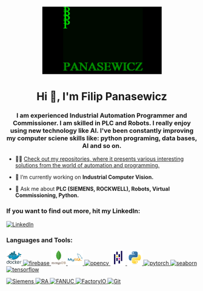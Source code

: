 <p align="center">
  <a href="https://panasewicz.github.io/matrix-effect/">
    <img src="https://github.com/panasewicz/matrix-effect/raw/main/Animation.gif" alt="Result GIF">
  </a>
</p>

<h1 align="center">Hi 👋, I'm Filip Panasewicz</h1>
<h3 align="center">I am experienced Industrial Automation Programmer and Commissioner. I am skilled in PLC and Robots. I really enjoy using new technology like AI. I've been constantly improving my computer sciene skills like: python programing, data bases, AI and so on.</h3>


- 👨‍💻 [Check out my repositories, where it presents various interesting solutions from the world of automation and programming.](https://github.com/panasewicz?tab=repositories)

- 🔭 I’m currently working on **Industrial Computer Vision.**

- 💬 Ask me about **PLC (SIEMENS, ROCKWELL), Robots, Virtual Commissioning, Python.**

<h3 align="left">If you want to find out more, hit my LinkedIn:</h3> 
<p align="left">
</p>

[![LinkedIn](https://img.shields.io/badge/LinkedIn-0077B5?style=for-the-badge&logo=linkedin&logoColor=white)](https://www.linkedin.com/in/filip-panasewicz-277550172/)

<h3 align="left">Languages and Tools:</h3>
<p align="left"> <a href="https://www.docker.com/" target="_blank" rel="noreferrer"> <img src="https://raw.githubusercontent.com/devicons/devicon/master/icons/docker/docker-original-wordmark.svg" alt="docker" width="40" height="40"/> </a> <a href="https://firebase.google.com/" target="_blank" rel="noreferrer"> <img src="https://www.vectorlogo.zone/logos/firebase/firebase-icon.svg" alt="firebase" width="40" height="40"/> </a> <a href="https://www.mongodb.com/" target="_blank" rel="noreferrer"> <img src="https://raw.githubusercontent.com/devicons/devicon/master/icons/mongodb/mongodb-original-wordmark.svg" alt="mongodb" width="40" height="40"/> </a> <a href="https://www.mysql.com/" target="_blank" rel="noreferrer"> <img src="https://raw.githubusercontent.com/devicons/devicon/master/icons/mysql/mysql-original-wordmark.svg" alt="mysql" width="40" height="40"/> </a> <a href="https://opencv.org/" target="_blank" rel="noreferrer"> <img src="https://www.vectorlogo.zone/logos/opencv/opencv-icon.svg" alt="opencv" width="40" height="40"/> </a> <a href="https://pandas.pydata.org/" target="_blank" rel="noreferrer"> <img src="https://raw.githubusercontent.com/devicons/devicon/2ae2a900d2f041da66e950e4d48052658d850630/icons/pandas/pandas-original.svg" alt="pandas" width="40" height="40"/> </a> <a href="https://www.python.org" target="_blank" rel="noreferrer"> <img src="https://raw.githubusercontent.com/devicons/devicon/master/icons/python/python-original.svg" alt="python" width="40" height="40"/> </a> <a href="https://pytorch.org/" target="_blank" rel="noreferrer"> <img src="https://www.vectorlogo.zone/logos/pytorch/pytorch-icon.svg" alt="pytorch" width="40" height="40"/> </a> <a href="https://seaborn.pydata.org/" target="_blank" rel="noreferrer"> <img src="https://seaborn.pydata.org/_images/logo-mark-lightbg.svg" alt="seaborn" width="40" height="40"/> </a> <a href="https://www.tensorflow.org" target="_blank" rel="noreferrer"> <img src="https://www.vectorlogo.zone/logos/tensorflow/tensorflow-icon.svg" alt="tensorflow" width="40" height="40"/> </a> </p>
<div align="left">
  <a href="https://www.siemens.com" target="_blank" rel="noreferrer"> <img src="https://images.crunchbase.com/image/upload/c_lpad,h_170,w_170,f_auto,b_white,q_auto:eco,dpr_1/mky0fkibqswnxfbvhk3i" alt="Siemens" width="40" height="40"/> </a>
  <a href="https://www.rockwellautomation.com/en-us.html" target="_blank" rel="noreferrer"> <img src="https://rockwellautomation.scene7.com/is/image/rockwellautomation/rockwellautomation-logo-16x9.2550.jpg" alt="RA" width="40" height="40"/> </a>
  <a href="https://www.fanuc.eu/" target="_blank" rel="noreferrer"> <img src="https://encrypted-tbn0.gstatic.com/images?q=tbn:ANd9GcRjyfnEWFFjiPF-sHanyFEw7JeoxEjBMWN1b5C96MQ&s" alt="FANUC" width="40" height="40"/> </a>
  <a href="https://factoryio.com/" target="_blank" rel="noreferrer"> <img src="https://europe1.discourse-cdn.com/standard20/uploads/factoryio/original/1X/cc7f98b5e86ab15071a0e830568aa12e2c1f872c.png" alt="FactoryIO" width="40" height="40"/> </a>
  <a href="https://github.com/" target="_blank" rel="noreferrer"> <img src="https://github.githubassets.com/images/modules/logos_page/GitHub-Mark.png" alt="Git" width="40" height="40"/> </a>

